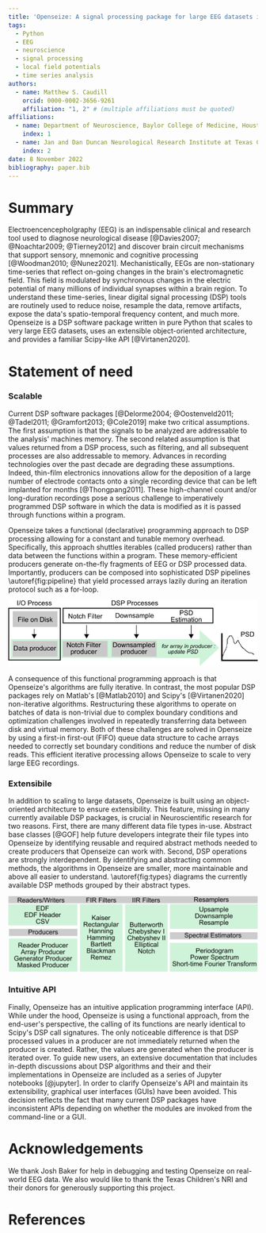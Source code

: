 ```yaml
---
title: 'Openseize: A signal processing package for large EEG datasets in Python'
tags:
  - Python
  - EEG
  - neuroscience
  - signal processing
  - local field potentials
  - time series analysis
authors:
  - name: Matthew S. Caudill
    orcid: 0000-0002-3656-9261
    affiliation: "1, 2" # (multiple affiliations must be quoted)
affiliations:
  - name: Department of Neuroscience, Baylor College of Medicine, Houston, TX, USA
    index: 1
  - name: Jan and Dan Duncan Neurological Research Institute at Texas Childrens Hospital, Houston, TX, USA
    index: 2
date: 8 November 2022
bibliography: paper.bib
---
```


# Summary

Electroencencepholgraphy (EEG) is an indispensable clinical and research
tool used to diagnose neurological disease [@Davies2007; @Noachtar2009; @Tierney2012] and discover brain circuit mechanisms that support sensory, mnemonic and cognitive processing [@Woodman2010; @Nunez2021]. Mechanistically, EEGs are non-stationary time-series that reflect on-going changes in the brain's electromagnetic field. This field is modulated by synchronous changes in the electric potential of many millions of individual synapses within a brain region. To understand these time-series, linear digital signal processing (DSP) tools are routinely used to reduce noise, resample the data, remove artifacts, expose the data's spatio-temporal frequency content, and much more. Openseize is a DSP software package written in pure Python that scales to very large EEG datasets, uses an extensible object-oriented architecture, and provides a familiar Scipy-like API [@Virtanen2020].

# Statement of need

### Scalable

Current DSP software packages [@Delorme2004; @Oostenveld2011; @Tadel2011; @Gramfort2013; @Cole2019] make two critical assumptions. The first assumption is that the signals to be analyzed are addressable to the analysis' machines memory. The second related assumption is that values returned from a DSP process, such as filtering, and all subsequent processes are also addressable to memory. Advances in recording technologies over the past decade are degrading these assumptions. Indeed, thin-film electronics innovations allow for the deposition of a large number of electrode contacts onto a single recording device that can be left implanted for months [@Thongpang2011]. These high-channel count and/or long-duration recordings pose a serious challenge to imperatively programmed DSP software in which the data is modified as it is passed through functions within a program. 

Openseize takes a functional (declarative) programming approach to DSP processing allowing for a constant and tunable memory overhead. Specifically, this approach shuttles iterables (called producers) rather than data between the functions within a program. These memory-efficient producers generate on-the-fly fragments of EEG or DSP processed data. Importantly, producers can be composed into sophisticated  DSP pipelines \autoref{fig:pipeline} that yield processed arrays lazily during an iteration protocol such as a for-loop.

![Example DSP pipeline for computing the power spectrum of a large EEG dataset. Each DSP process in the pipeline recieves and returns a producer iterable. At the final stage, the power spectral density (PSD) estimator requests an array from the downsampled producer. This triggers all previous DSP producers to generate a single array.\label{fig:pipeline}](pipeline.png)

A consequence of this functional programming approach is that Openseize's algorithms are fully iterative. In contrast, the most popular DSP packages rely on Matlab's [@Matlab2010] and Scipy's [@Virtanen2020] non-iterative algorithms. Restructuring these algorithms to operate on batches of data is non-trivial due to complex boundary conditions and optimization challenges involved in repeatedly transferring data between disk and virtual memory. Both of these challenges are solved in Openseize by using a first-in first-out (FIFO) queue data structure to cache arrays needed to correctly set boundary conditions and reduce the number of disk reads. This efficient iterative processing allows Openseize to scale to very large EEG recordings. 

### Extensibile

 In addition to scaling to large datasets, Openseize is built using an object-oriented architecture to ensure extensibility. This feature, missing in many currently available DSP packages, is crucial in Neuroscientific research for two reasons. First, there are many different data file types in-use. Abstract base classes [@GOF] help future developers integrate their file types into Openseize by identifying reusable and required abstract methods needed to create producers that Openseize can work with. Second, DSP operations are strongly interdependent. By identifying and abstracting common methods, the algorithms in Openseize are smaller, more maintainable and above all easier to understand.  \autoref{fig:types} diagrams the currently available DSP methods grouped by their abstract types.

 ![Partial list of DSP classes and methods available in Openseize grouped by abstract type and/or module (gray boxes). Each gray box indicates a point of extensibility either through development of new concrete classes or functions within a module.\label{fig:types}](types.png)

### Intuitive API

 Finally, Openseize has an intuitive application programming interface (API). While under the hood, Openseize is using a functional approach, from the end-user's perspective, the calling of its functions are nearly identical to Scipy's DSP call signatures. The only noticeable difference is that DSP processed values in a producer are not immediately returned when the producer is created. Rather, the values are generated when the producer is iterated over. To guide new users, an extensive documentation that includes in-depth discussions about DSP algorithms and their and their implementations in Openseize are included as a series of Jupyter notebooks [@jupyter]. In order to clarify Openseize's API and maintain its extensibility, graphical user interfaces (GUIs) have been avoided. This decision reflects the fact that many current DSP packages have inconsistent APIs depending on whether the modules are invoked from the command-line or a GUI.   

# Acknowledgements

We thank Josh Baker for help in debugging and testing Openseize on real-world EEG data. We also would like to thank the Texas Children's NRI and their donors for generously supporting this project.

# References
